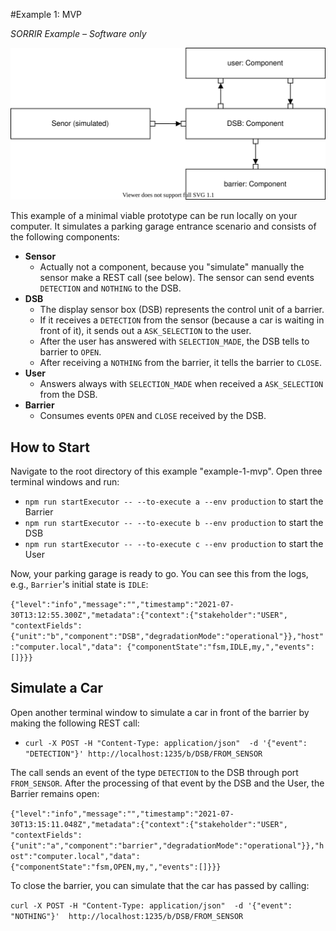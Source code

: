 #Example 1: MVP

*SORRIR Example – Software only*

![](images/overview-example-1.svg)

This example of a minimal viable prototype can be run locally on your computer.
It simulates a parking garage entrance scenario and consists of the following components:

* **Sensor**
   * Actually not a component, because you "simulate" manually the sensor make a REST call (see below). The 
     sensor can send events `DETECTION` and `NOTHING` to the DSB.
* **DSB** 
   * The display sensor box (DSB) represents the control unit of a barrier.
   * If it receives a `DETECTION` from the sensor (because a car is waiting in front of it), it sends out a `ASK_SELECTION` to the user.
   * After the user has answered with `SELECTION_MADE`, the DSB tells to barrier to `OPEN`.
   * After receiving a `NOTHING` from the barrier, it tells the barrier to `CLOSE`.
* **User**
   * Answers always with `SELECTION_MADE` when received a `ASK_SELECTION` from the DSB.
* **Barrier**
   * Consumes events `OPEN` and `CLOSE` received by the DSB.
    
## How to Start

Navigate to the root directory of this example "example-1-mvp". Open three terminal windows and run:

* `npm run startExecutor -- --to-execute a --env production` to start the Barrier
* `npm run startExecutor -- --to-execute b --env production` to start the DSB
* `npm run startExecutor -- --to-execute c --env production` to start the User 

Now, your parking garage is ready to go. You can see this from the logs, e.g., `Barrier`'s initial state is `IDLE`:

`{"level":"info","message":"","timestamp":"2021-07-30T13:12:55.300Z","metadata":{"context":{"stakeholder":"USER",
"contextFields":{"unit":"b","component":"DSB","degradationMode":"operational"}},"host":"computer.local","data":
{"componentState":"fsm,IDLE,my,","events":[]}}}`


## Simulate a Car

Open another terminal window to simulate a car in front of the barrier by making the following REST call:

* `curl -X POST -H "Content-Type: application/json"  -d '{"event": "DETECTION"}' http://localhost:1235/b/DSB/FROM_SENSOR`
  
The call sends an event of the type `DETECTION` to the DSB through port `FROM_SENSOR`. After the processing of that 
event by the DSB and the User, the Barrier remains open:

`{"level":"info","message":"","timestamp":"2021-07-30T13:15:11.048Z","metadata":{"context":{"stakeholder":"USER",
"contextFields":{"unit":"a","component":"barrier","degradationMode":"operational"}},"host":"computer.local","data":
{"componentState":"fsm,OPEN,my,","events":[]}}}`

To close the barrier, you can simulate that the car has passed by calling:

`curl -X POST -H "Content-Type: application/json"  -d '{"event": "NOTHING"}'  http://localhost:1235/b/DSB/FROM_SENSOR`